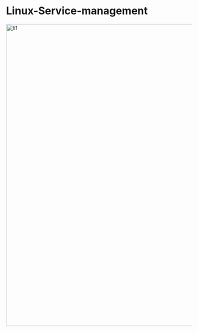 # Linux-Service-management

<img width="818" alt="li1" src="https://github.com/Melaku23/Linux-Service-management/assets/24359349/75dfbe55-9e53-4364-ac36-819a82188eb0">
